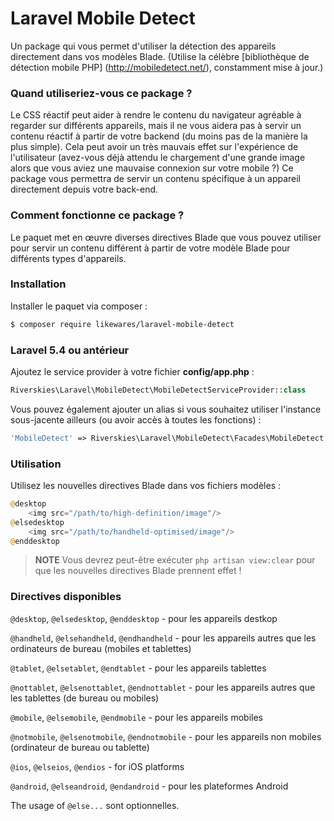 # Laravel Mobile Detect

Un package qui vous permet d'utiliser la détection des appareils directement dans vos modèles Blade. (Utilise la célèbre [bibliothèque de détection mobile PHP] (http://mobiledetect.net/), constamment mise à jour.)

### Quand utiliseriez-vous ce package ?
Le CSS réactif peut aider à rendre le contenu du navigateur agréable à regarder sur différents appareils, mais il ne vous aidera pas à servir un contenu réactif à partir de votre backend (du moins pas de la manière la plus simple). Cela peut avoir un très mauvais effet sur l'expérience de l'utilisateur (avez-vous déjà attendu le chargement d'une grande image alors que vous aviez une mauvaise connexion sur votre mobile ?) Ce package vous permettra de servir un contenu spécifique à un appareil directement depuis votre back-end.

### Comment fonctionne ce package ?
Le paquet met en œuvre diverses directives Blade que vous pouvez utiliser pour servir un contenu différent à partir de votre modèle Blade pour différents types d'appareils.

### Installation
Installer le paquet via composer :

```sh
$ composer require likewares/laravel-mobile-detect
```

### Laravel 5.4 ou antérieur
Ajoutez le service provider à votre fichier **config/app.php** :

```php
Riverskies\Laravel\MobileDetect\MobileDetectServiceProvider::class
```

Vous pouvez également ajouter un alias si vous souhaitez utiliser l'instance sous-jacente ailleurs (ou avoir accès à toutes les fonctions) :
```php
'MobileDetect' => Riverskies\Laravel\MobileDetect\Facades\MobileDetect::class
```

### Utilisation
Utilisez les nouvelles directives Blade dans vos fichiers modèles :

```php
@desktop
    <img src="/path/to/high-definition/image"/>
@elsedesktop
    <img src="/path/to/handheld-optimised/image"/>
@enddesktop
```

> **NOTE** Vous devrez peut-être exécuter `php artisan view:clear` pour que les nouvelles directives Blade prennent effet !

### Directives disponibles
`@desktop`, `@elsedesktop`, `@enddesktop` - pour les appareils destkop

`@handheld`, `@elsehandheld`, `@endhandheld` - pour les appareils autres que les ordinateurs de bureau (mobiles et tablettes)

`@tablet`, `@elsetablet`, `@endtablet` - pour les appareils tablettes

`@nottablet`, `@elsenottablet`, `@endnottablet` - pour les appareils autres que les tablettes (de bureau ou mobiles)

`@mobile`, `@elsemobile`, `@endmobile` - pour les appareils mobiles

`@notmobile`, `@elsenotmobile`, `@endnotmobile` - pour les appareils non mobiles (ordinateur de bureau ou tablette)

`@ios`, `@elseios`, `@endios` - for iOS platforms

`@android`, `@elseandroid`, `@endandroid` - pour les plateformes Android

The usage of `@else...` sont optionnelles.

